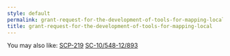 ```yaml
---
style: default
permalink: grant-request-for-the-development-of-tools-for-mapping-local
title: grant-request-for-the-development-of-tools-for-mapping-local
---
```

You may also like:
[SCP-219](http://scp-wiki.net/scp-219)
[SC-10/548-12/893](http://scp-wiki.net/sc-10-548-12-893)